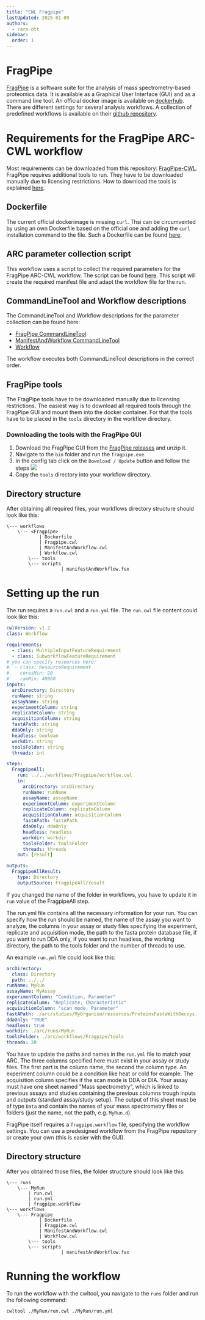 ```yaml
---
title: "CWL Fragpipe"
lastUpdated: 2025-01-09
authors:
  - caro-ott
sidebar:
  order: 1
---
```


# FragPipe

[FragPipe](https://fragpipe.nesvilab.org/) is a software suite for the analysis of mass spectrometry-based proteomics data. 
It is available as a Graphical User Interface (GUI) and as a command line tool. An official docker image is available on [dockerhub](https://hub.docker.com/r/fcyucn/fragpipe).
There are different settings for several analysis workflows. A collection of predefined workflows is available on their [github repository](https://github.com/Nesvilab/FragPipe/tree/develop/MSFragger-GUI/workflows).

# Requirements for the FragPipe ARC-CWL workflow

Most requirements can be downloaded from this repository: [FragPipe-CWL](https://github.com/caroott/FragPipe-CWL/tree/master). 
FragPipe requires additional tools to run. They have to be downloaded manually due to licensing restrictions. How to download the tools is explained [here](#fragpipe-tools).

## Dockerfile

The current official dockerimage is missing `curl`. Thsi can be circumvented by using an own Dockerfile based on the official one and adding the `curl` installation command to the file. 
Such a Dockerfile can be found [here](https://github.com/caroott/FragPipe-CWL/blob/master/Dockerfile).

## ARC parameter collection script

This workflow uses a script to collect the required parameters for the FragPipe ARC-CWL workflow. The script can be found [here](https://github.com/caroott/FragPipe-CWL/blob/master/scripts/manifestAndWorkflow.fsx).
This script will create the required manifest file and adapt the workflow file for the run.

## CommandLineTool and Workflow descriptions

The CommandLineTool and Workflow descriptions for the parameter collection can be found here:
 - [FragPipe CommandLineTool](https://github.com/caroott/FragPipe-CWL/blob/master/Fragpipe.cwl)
 - [ManifestAndWorkflow CommandLineTool](https://github.com/caroott/FragPipe-CWL/blob/master/ManifestAndWorkflow.cwl)
 - [Workflow](https://github.com/caroott/FragPipe-CWL/blob/master/Workflow.cwl)

The workflow executes both CommandLineTool descriptions in the correct order.

## FragPipe tools

The FragPipe tools have to be downloaded manually due to licensing restrictions. The easiest way is to download all required tools through the 
FragPipe GUI and mount them into the docker container. For that the tools have to be placed in the `tools` directory in the workflow directory. 

### Downloading the tools with the FragPipe GUI

1. Download the FragPipe GUI from the [FragPipe releases](https://github.com/Nesvilab/FragPipe/releases) and unzip it.
2. Navigate to the `bin` folder and run the `fragpipe.exe`.
3. In the config tab click on the `Download / Update` button and follow the steps
![](@images/guides/cwl/ToolDownload.png)
4. Copy the `tools` directory into your workflow directory.

## Directory structure

After obtaining all required files, your workflows directory structure should look like this:
```
\--- workflows  
    \--- <Fragpipe>
            | Dockerfile
            | Fragpipe.cwl
            | ManifestAndWorkflow.cwl
            | Workflow.cwl
        \--- tools
        \--- scripts
                    | manifestAndWorkflow.fsx
```

# Setting up the run

The run requires a `run.cwl` and a `run.yml` file. The `run.cwl` file content could look like this:
```yaml
cwlVersion: v1.2
class: Workflow

requirements:
  - class: MultipleInputFeatureRequirement
  - class: SubworkflowFeatureRequirement
# you can specify resources here:
#  - class: ResourceRequirement
#    coresMin: 20
#    ramMin: 40960
inputs:
  arcDirectory: Directory
  runName: string
  assayName: string
  experimentColumn: string
  replicateColumn: string
  acquisitionColumn: string
  fastAPath: string
  ddaOnly: string
  headless: boolean
  workdir: string
  toolsFolder: string
  threads: int

steps:
  FragpipeAll:
    run: ../../workflows/Fragpipe/workflow.cwl
    in:
      arcDirectory: arcDirectory
      runName: runName
      assayName: assayName
      experimentColumn: experimentColumn
      replicateColumn: replicateColumn
      acquisitionColumn: acquisitionColumn
      fastAPath: fastAPath
      ddaOnly: ddaOnly
      headless: headless
      workdir: workdir
      toolsFolder: toolsFolder
      threads: threads
    out: [result]

outputs:
  FragpipeAllResult:
    type: Directory
    outputSource: FragpipeAll/result
```

If you changed the name of the folder in workflows, you have to update it in `run` value of the FragpipeAll step.

The run.yml file contains all the necessary information for your run. You can specify how the run should be named, 
the name of the assay you want to analyze, the columns in your assay or study files specifying the experiment, replicate and acquisition mode, the path 
to the fasta protein database file, if you want to run DDA only, if you want to run headless, the working directory, the path to the tools folder and the number of threads to use.

An example `run.yml` file could look like this:
```yaml
arcDirectory:
  class: Directory
  path: ../../
runName: MyRun
assayName: MyAssay
experimentColumn: "Condition, Parameter"
replicateColumn: "Replicate, Characteristic"
acquisitionColumn: "scan mode, Parameter"
fastAPath: ./arc/studies/MyOrganism/resources/ProteinsFastaWithDecoys.fasta
ddaOnly: "TRUE"
headless: true
workdir: ./arc/runs/MyRun
toolsFolder: ./arc/workflows/Fragpipe/tools
threads: 20
```

You have to update the paths and names in the `run.yml` file to match your ARC. The three columns specified here must exist in your assay or study files. The first part is the column name, the second the column type. 
An experiment column could be a condition like heat or cold for example. The acquisition column specifies if the scan mode is DDA or DIA. 
Your assay must have one sheet named "Mass spectrometry", which is linked to previous assays and studies containing the previous columns trough inputs and outputs (standard assay/study setup). The output of this sheet 
must be of type `Data` and contain the names of your mass spectrometry files or folders (just the name, not the path, e.g. `MyRun.d`).

FragPipe itself requires a `fragpipe.workflow` file, specifying the workflow settings. You can use a predesigned workflow from the FragPipe repository or create your own (this is easier with the GUI). 

## Directory structure

After you obtained those files, the folder structure should look like this:
```
\--- runs
    \--- MyRun
        | run.cwl
        | run.yml
        | fragpipe.workflow
\--- workflows
    \--- Fragpipe
            | Dockerfile
            | Fragpipe.cwl
            | ManifestAndWorkflow.cwl
            | Workflow.cwl
        \--- tools
        \--- scripts
                    | manifestAndWorkflow.fsx
```

# Running the workflow

To run the workflow with the cwltool, you navigate to the `runs` folder and run the following command:
```bash
cwltool ./MyRun/run.cwl ./MyRun/run.yml
```